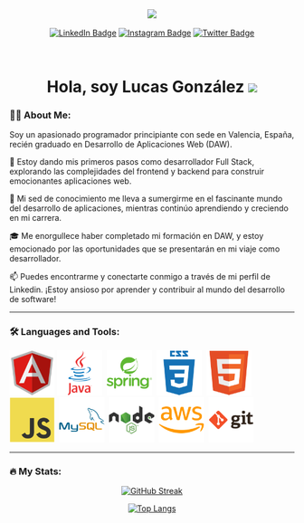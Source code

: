 <div id="header" align="center">
  <img src="https://media.giphy.com/media/v1.Y2lkPTc5MGI3NjExOWRneXJlaGxzeWY3Y2o5ZHhnaHE5a2pueTVpdGp3aXFsZXA3NDN5NyZlcD12MV9pbnRlcm5hbF9naWZfYnlfaWQmY3Q9cw/zbMRZx113HKBkeCwrm/giphy.gif" width="200"/>
  
  <div id="badges">
    
  [![LinkedIn Badge](https://img.shields.io/badge/LinkedIn-blue?style=for-the-badge&logo=linkedin&logoColor=white)](https://www.linkedin.com/in/lucas-gonzález-2b13892a9)
  [![Instagram Badge](https://img.shields.io/badge/Instagram-red?style=for-the-badge&logo=instagram&logoColor=white)](https://www.instagram.com/lukiiiiiii.04/)
  [![Twitter Badge](https://img.shields.io/badge/Twitter-blue?style=for-the-badge&logo=twitter&logoColor=white)](https://twitter.com/LucGr04)
  </div>
  
  <img src="https://komarev.com/ghpvc/?username=lucasgonzalezz&style=flat-square&color=blue" alt=""/>
  
  <h1>Hola, soy Lucas González <img src="https://media.giphy.com/media/hvRJCLFzcasrR4ia7z/giphy.gif" width="30px"/></h1>
</div>

### :man_technologist: About Me:

Soy un apasionado programador principiante con sede en Valencia, España, recién graduado en Desarrollo de Aplicaciones Web (DAW).

🚀 Estoy dando mis primeros pasos como desarrollador Full Stack, explorando las complejidades del frontend y backend para construir emocionantes aplicaciones web.

🌱 Mi sed de conocimiento me lleva a sumergirme en el fascinante mundo del desarrollo de aplicaciones, mientras continúo aprendiendo y creciendo en mi carrera.

🎓 Me enorgullece haber completado mi formación en DAW, y estoy emocionado por las oportunidades que se presentarán en mi viaje como desarrollador.

📫 Puedes encontrarme y conectarte conmigo a través de mi perfil de Linkedin. ¡Estoy ansioso por aprender y contribuir al mundo del desarrollo de software!

---

### :hammer_and_wrench: Languages and Tools:

<div>
  <img src="https://github.com/devicons/devicon/blob/master/icons/angularjs/angularjs-original.svg" title="Angular" alt="Angular" width="80" height="80"/>
  <img src="https://github.com/devicons/devicon/blob/master/icons/java/java-original-wordmark.svg" title="Java" alt="Java" width="80" height="80"/>&nbsp;
  <img src="https://github.com/devicons/devicon/blob/master/icons/spring/spring-original-wordmark.svg" title="Spring" alt="Spring" width="80" height="80"/>&nbsp;
  <img src="https://github.com/devicons/devicon/blob/master/icons/css3/css3-plain-wordmark.svg"  title="CSS3" alt="CSS" width="80" height="80"/>&nbsp;
  <img src="https://github.com/devicons/devicon/blob/master/icons/html5/html5-original.svg" title="HTML5" alt="HTML" width="80" height="80"/>&nbsp;
  <img src="https://github.com/devicons/devicon/blob/master/icons/javascript/javascript-original.svg" title="JavaScript" alt="JavaScript" width="80" height="80"/>&nbsp;
  <img src="https://github.com/devicons/devicon/blob/master/icons/mysql/mysql-original-wordmark.svg" title="MySQL"  alt="MySQL" width="80" height="80"/>&nbsp;
  <img src="https://github.com/devicons/devicon/blob/master/icons/nodejs/nodejs-original-wordmark.svg" title="NodeJS" alt="NodeJS" width="80" height="80"/>&nbsp;
  <img src="https://github.com/devicons/devicon/blob/master/icons/amazonwebservices/amazonwebservices-plain-wordmark.svg" title="AWS" alt="AWS" width="80" height="80"/>&nbsp;
  <img src="https://github.com/devicons/devicon/blob/master/icons/git/git-original-wordmark.svg" title="Git" **alt="Git" width="80" height="80"/>
</div>

---

### :fire: My Stats:

<div align="center">
  
  [![GitHub Streak](https://github-readme-streak-stats.herokuapp.com?user=lucasgonzalezz&theme=dark&exclude_days=Sun%2CSat)](https://git.io/streak-stats)
  
  [![Top Langs](https://github-readme-stats-git-masterrstaa-rickstaa.vercel.app/api/top-langs/?username=lucasgonzalezz&theme=dark)](https://github.com/anuraghazra/github-readme-stats)

</div>

<!---
lucasgonzalezz/lucasgonzalezz is a ✨ special ✨ repository because its `README.md` (this file) appears on your GitHub profile.
You can click the Preview link to take a look at your changes.
--->
